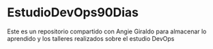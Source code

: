# EstudioDevOps90Dias
Este es un repositorio compartido con Angie Giraldo para almacenar lo aprendido y los talleres realizados sobre el estudio DevOps
